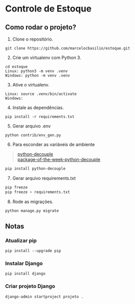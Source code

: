 # Controle de Estoque

## Como rodar o projeto?

1. Clone o repositório.
```
git clone https://github.com/marcelocbasilio/estoque.git
```
2. Crie um virtualenv com Python 3.
```
cd estoque
Linux: python3 -m venv .venv
Windows: python -m venv .venv
```
3. Ative o virtualenv.
```
Linux: source .venv/bin/activate
Windows: 
```
4. Instale as dependências.
```
pip install -r requirements.txt
```
5. Gerar arquivo .env
```
python contrib/env_gen.py
```
6. Para esconder as variáveis de ambiente
> [python-decouple](https://github.com/henriquebastos/python-decouple) <br>
> [package-of-the-week-python-decouple](https://simpleisbetterthancomplex.com/2015/11/26/package-of-the-week-python-decouple.html)
```bash
pip install python-decouple
```
7. Gerar arquivo requirements.txt
```bash
pip freeze
pip freeze > requirements.txt
```
8. Rode as migrações.
```bash
python manage.py migrate
```

## Notas
### Atualizar pip
```
pip install --upgrade pip
```
### Instalar Django
```
pip install django
```
### Criar projeto Django
```
django-admin startproject projeto .
```
